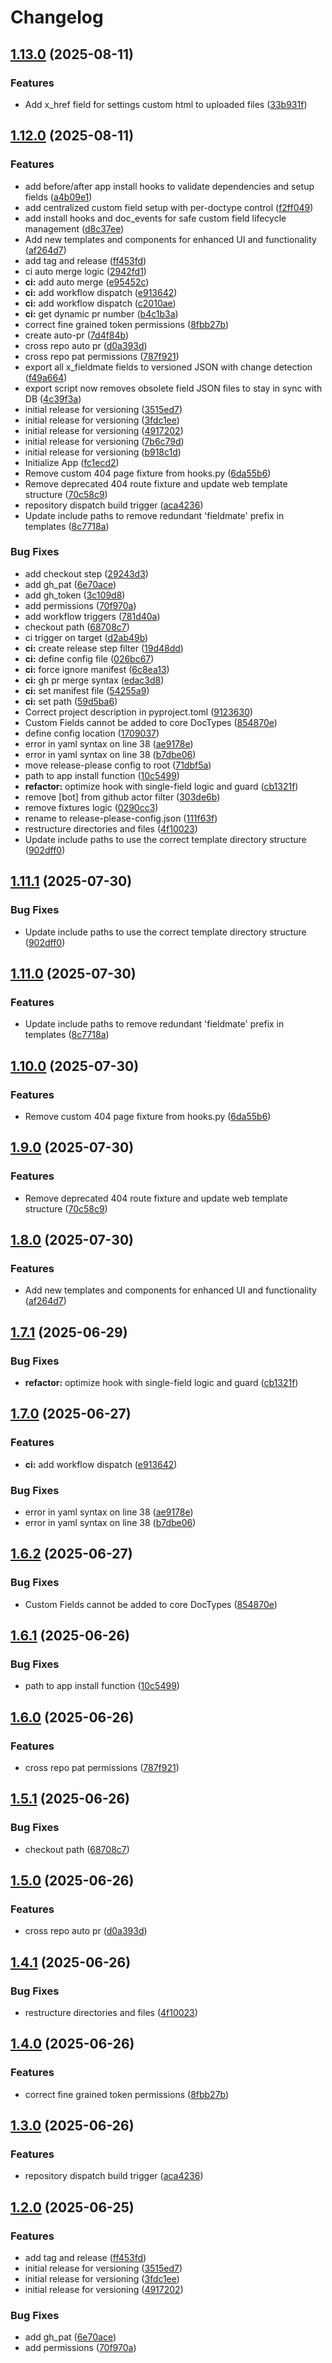 # Changelog

## [1.13.0](https://github.com/digikwal/fieldmate/compare/v1.12.0...v1.13.0) (2025-08-11)


### Features

* Add x_href field for settings custom html to uploaded files ([33b931f](https://github.com/digikwal/fieldmate/commit/33b931f8b27ff03778d46d0b4b834e40562d5b9f))

## [1.12.0](https://github.com/digikwal/fieldmate/compare/v1.11.1...v1.12.0) (2025-08-11)


### Features

* add before/after app install hooks to validate dependencies and setup fields ([a4b09e1](https://github.com/digikwal/fieldmate/commit/a4b09e133321871046dd785c741b07f9d01072a9))
* add centralized custom field setup with per-doctype control ([f2ff049](https://github.com/digikwal/fieldmate/commit/f2ff04986d9309127bf9c182bed32bd646e8185e))
* add install hooks and doc_events for safe custom field lifecycle management ([d8c37ee](https://github.com/digikwal/fieldmate/commit/d8c37eede0a3f496441bac4fe537f9dde6c045f5))
* Add new templates and components for enhanced UI and functionality ([af264d7](https://github.com/digikwal/fieldmate/commit/af264d721e4dfb0e5b901041780ab4e2f5cb8564))
* add tag and release ([ff453fd](https://github.com/digikwal/fieldmate/commit/ff453fd0d8f2f6585278d094609e1a41d6e50075))
* ci auto merge logic ([2942fd1](https://github.com/digikwal/fieldmate/commit/2942fd1a88dbf4048e7508351ddfaf31da27cd39))
* **ci:** add auto merge ([e95452c](https://github.com/digikwal/fieldmate/commit/e95452c5afefef1433fc3f17fb464c36d8bd2855))
* **ci:** add workflow dispatch ([e913642](https://github.com/digikwal/fieldmate/commit/e91364226a2fa317549e552e2f590d972a81186a))
* **ci:** add workflow dispatch ([c2010ae](https://github.com/digikwal/fieldmate/commit/c2010aecb7be118cfecadaf4ee0454f1aafef4de))
* **ci:** get dynamic pr number ([b4c1b3a](https://github.com/digikwal/fieldmate/commit/b4c1b3a6f8281d70f45530f51c442bee34d37ce0))
* correct fine grained token permissions ([8fbb27b](https://github.com/digikwal/fieldmate/commit/8fbb27b028a20c33fd4ae6dc1679604e27d8aa17))
* create auto-pr ([7d4f84b](https://github.com/digikwal/fieldmate/commit/7d4f84b3ccc16830a490d05ba1bdc5decc33370a))
* cross repo auto pr ([d0a393d](https://github.com/digikwal/fieldmate/commit/d0a393d416e3a339103815dca72234f0fda51ad5))
* cross repo pat permissions ([787f921](https://github.com/digikwal/fieldmate/commit/787f9217033683cbff5249022b73f2aac8d0bcb3))
* export all x_fieldmate fields to versioned JSON with change detection ([f49a664](https://github.com/digikwal/fieldmate/commit/f49a664997ee159c0422c7ed5a55b604f80f8223))
* export script now removes obsolete field JSON files to stay in sync with DB ([4c39f3a](https://github.com/digikwal/fieldmate/commit/4c39f3a548df4cdce693b92386e810b580e73338))
* initial release for versioning ([3515ed7](https://github.com/digikwal/fieldmate/commit/3515ed78456f26ef559e7397c0b2a53c42a4fd40))
* initial release for versioning ([3fdc1ee](https://github.com/digikwal/fieldmate/commit/3fdc1ee0d6dc5d61e8730749ca0700f40d3f5778))
* initial release for versioning ([4917202](https://github.com/digikwal/fieldmate/commit/4917202fd1d9c0c1c22259c87b5119682784fd8b))
* initial release for versioning ([7b6c79d](https://github.com/digikwal/fieldmate/commit/7b6c79d14a3d80f2ff502a76454f6325fe27b2c5))
* initial release for versioning ([b918c1d](https://github.com/digikwal/fieldmate/commit/b918c1dcb468dea89cb99564715edfd3badf59b0))
* Initialize App ([fc1ecd2](https://github.com/digikwal/fieldmate/commit/fc1ecd262257cbd5c1690cdb664e12508a87191a))
* Remove custom 404 page fixture from hooks.py ([6da55b6](https://github.com/digikwal/fieldmate/commit/6da55b61f5812e486878153358c347e0702da006))
* Remove deprecated 404 route fixture and update web template structure ([70c58c9](https://github.com/digikwal/fieldmate/commit/70c58c9d9012130a5ae721d0ee9449a47ce673b9))
* repository dispatch build trigger ([aca4236](https://github.com/digikwal/fieldmate/commit/aca423642670160eef6ca86a847e0b6dc4acb00f))
* Update include paths to remove redundant 'fieldmate' prefix in templates ([8c7718a](https://github.com/digikwal/fieldmate/commit/8c7718aea10204970683ff20aa64f1ec45f076d5))


### Bug Fixes

* add checkout step ([29243d3](https://github.com/digikwal/fieldmate/commit/29243d30866bb8665d0ab55406fbedcbcf1af553))
* add gh_pat ([6e70ace](https://github.com/digikwal/fieldmate/commit/6e70acebdf9d489869fdeeb595dcc174235f0a74))
* add gh_token ([3c109d8](https://github.com/digikwal/fieldmate/commit/3c109d830b35972e40efc646abdfa04ecdada855))
* add permissions ([70f970a](https://github.com/digikwal/fieldmate/commit/70f970a3541aa9770b0c71c7b341c801763dac94))
* add workflow triggers ([781d40a](https://github.com/digikwal/fieldmate/commit/781d40a3044155384231a8d0c2bc5ee30f37cf76))
* checkout path ([68708c7](https://github.com/digikwal/fieldmate/commit/68708c7672c38b58d75db39918abcd2dbe2a64f4))
* ci trigger on target ([d2ab49b](https://github.com/digikwal/fieldmate/commit/d2ab49bd35597ff2118e61afe1de2d13047b3891))
* **ci:** create release step filter ([19d48dd](https://github.com/digikwal/fieldmate/commit/19d48dd4d3b3d3676ed2bcbee321aa21b24a73d2))
* **ci:** define config file ([026bc67](https://github.com/digikwal/fieldmate/commit/026bc67fa0bbffcadff47340d53bdaec8cad00d3))
* **ci:** force ignore manifest ([6c8ea13](https://github.com/digikwal/fieldmate/commit/6c8ea132bd04da2ea71d1c848c4c06d1323693be))
* **ci:** gh pr merge syntax ([edac3d8](https://github.com/digikwal/fieldmate/commit/edac3d8ea29355f47bee955ddc05c00f16c142fe))
* **ci:** set manifest file ([54255a9](https://github.com/digikwal/fieldmate/commit/54255a941978fed029500d0437533a63003e8cfe))
* **ci:** set path ([59d5ba6](https://github.com/digikwal/fieldmate/commit/59d5ba6213dd69ebf48f26c138ae52d3d16b11de))
* Correct project description in pyproject.toml ([9123630](https://github.com/digikwal/fieldmate/commit/91236301e592e553f2ef12b39e41fdecdd717f36))
* Custom Fields cannot be added to core DocTypes ([854870e](https://github.com/digikwal/fieldmate/commit/854870e1f390c802608b9bca3d445ef034ea17a1))
* define config location ([1709037](https://github.com/digikwal/fieldmate/commit/1709037568d507c78601edb0e150330fc606afd8))
* error in yaml syntax on line 38 ([ae9178e](https://github.com/digikwal/fieldmate/commit/ae9178e1deb689135dd7d206ef97b7d6123bdca6))
* error in yaml syntax on line 38 ([b7dbe06](https://github.com/digikwal/fieldmate/commit/b7dbe06ac001acb60e9f220e00bfd2645f445f9a))
* move release-please config to root ([71dbf5a](https://github.com/digikwal/fieldmate/commit/71dbf5a24c7b0c153af9290da80e3910943c3e1c))
* path to app install function ([10c5499](https://github.com/digikwal/fieldmate/commit/10c5499218f75bfce315bc0f162ceeeac5efe423))
* **refactor:** optimize hook with single-field logic and guard ([cb1321f](https://github.com/digikwal/fieldmate/commit/cb1321fb2fa20441b79d4038cf27085b2ad3abe0))
* remove [bot] from github actor filter ([303de6b](https://github.com/digikwal/fieldmate/commit/303de6bc3483adb2f4cf4204751fa64b4876410c))
* remove fixtures logic ([0290cc3](https://github.com/digikwal/fieldmate/commit/0290cc3165daa243ed4a2e745830ef324da4ea00))
* rename to release-please-config.json ([111f63f](https://github.com/digikwal/fieldmate/commit/111f63f8fc3c8a61f3b6b5e4fb7b1515046abcc0))
* restructure directories and files ([4f10023](https://github.com/digikwal/fieldmate/commit/4f10023cfbbd9de3fc519a20ad51040ee86d2eb6))
* Update include paths to use the correct template directory structure ([902dff0](https://github.com/digikwal/fieldmate/commit/902dff032abfb3fd87f2f708aac37d1671fd9c2d))

## [1.11.1](https://github.com/digikwal/fieldmate/compare/v1.11.0...v1.11.1) (2025-07-30)


### Bug Fixes

* Update include paths to use the correct template directory structure ([902dff0](https://github.com/digikwal/fieldmate/commit/902dff032abfb3fd87f2f708aac37d1671fd9c2d))

## [1.11.0](https://github.com/digikwal/fieldmate/compare/v1.10.0...v1.11.0) (2025-07-30)


### Features

* Update include paths to remove redundant 'fieldmate' prefix in templates ([8c7718a](https://github.com/digikwal/fieldmate/commit/8c7718aea10204970683ff20aa64f1ec45f076d5))

## [1.10.0](https://github.com/digikwal/fieldmate/compare/v1.9.0...v1.10.0) (2025-07-30)


### Features

* Remove custom 404 page fixture from hooks.py ([6da55b6](https://github.com/digikwal/fieldmate/commit/6da55b61f5812e486878153358c347e0702da006))

## [1.9.0](https://github.com/digikwal/fieldmate/compare/v1.8.0...v1.9.0) (2025-07-30)


### Features

* Remove deprecated 404 route fixture and update web template structure ([70c58c9](https://github.com/digikwal/fieldmate/commit/70c58c9d9012130a5ae721d0ee9449a47ce673b9))

## [1.8.0](https://github.com/digikwal/fieldmate/compare/v1.7.1...v1.8.0) (2025-07-30)


### Features

* Add new templates and components for enhanced UI and functionality ([af264d7](https://github.com/digikwal/fieldmate/commit/af264d721e4dfb0e5b901041780ab4e2f5cb8564))

## [1.7.1](https://github.com/digikwal/fieldmate/compare/v1.7.0...v1.7.1) (2025-06-29)


### Bug Fixes

* **refactor:** optimize hook with single-field logic and guard ([cb1321f](https://github.com/digikwal/fieldmate/commit/cb1321fb2fa20441b79d4038cf27085b2ad3abe0))

## [1.7.0](https://github.com/digikwal/fieldmate/compare/v1.6.2...v1.7.0) (2025-06-27)


### Features

* **ci:** add workflow dispatch ([e913642](https://github.com/digikwal/fieldmate/commit/e91364226a2fa317549e552e2f590d972a81186a))


### Bug Fixes

* error in yaml syntax on line 38 ([ae9178e](https://github.com/digikwal/fieldmate/commit/ae9178e1deb689135dd7d206ef97b7d6123bdca6))
* error in yaml syntax on line 38 ([b7dbe06](https://github.com/digikwal/fieldmate/commit/b7dbe06ac001acb60e9f220e00bfd2645f445f9a))

## [1.6.2](https://github.com/digikwal/fieldmate/compare/v1.6.1...v1.6.2) (2025-06-27)


### Bug Fixes

* Custom Fields cannot be added to core DocTypes ([854870e](https://github.com/digikwal/fieldmate/commit/854870e1f390c802608b9bca3d445ef034ea17a1))

## [1.6.1](https://github.com/digikwal/fieldmate/compare/v1.6.0...v1.6.1) (2025-06-26)


### Bug Fixes

* path to app install function ([10c5499](https://github.com/digikwal/fieldmate/commit/10c5499218f75bfce315bc0f162ceeeac5efe423))

## [1.6.0](https://github.com/digikwal/fieldmate/compare/v1.5.1...v1.6.0) (2025-06-26)


### Features

* cross repo pat permissions ([787f921](https://github.com/digikwal/fieldmate/commit/787f9217033683cbff5249022b73f2aac8d0bcb3))

## [1.5.1](https://github.com/digikwal/fieldmate/compare/v1.5.0...v1.5.1) (2025-06-26)


### Bug Fixes

* checkout path ([68708c7](https://github.com/digikwal/fieldmate/commit/68708c7672c38b58d75db39918abcd2dbe2a64f4))

## [1.5.0](https://github.com/digikwal/fieldmate/compare/v1.4.1...v1.5.0) (2025-06-26)


### Features

* cross repo auto pr ([d0a393d](https://github.com/digikwal/fieldmate/commit/d0a393d416e3a339103815dca72234f0fda51ad5))

## [1.4.1](https://github.com/digikwal/fieldmate/compare/v1.4.0...v1.4.1) (2025-06-26)


### Bug Fixes

* restructure directories and files ([4f10023](https://github.com/digikwal/fieldmate/commit/4f10023cfbbd9de3fc519a20ad51040ee86d2eb6))

## [1.4.0](https://github.com/digikwal/fieldmate/compare/v1.3.0...v1.4.0) (2025-06-26)


### Features

* correct fine grained token permissions ([8fbb27b](https://github.com/digikwal/fieldmate/commit/8fbb27b028a20c33fd4ae6dc1679604e27d8aa17))

## [1.3.0](https://github.com/digikwal/fieldmate/compare/v1.2.0...v1.3.0) (2025-06-26)


### Features

* repository dispatch build trigger ([aca4236](https://github.com/digikwal/fieldmate/commit/aca423642670160eef6ca86a847e0b6dc4acb00f))

## [1.2.0](https://github.com/digikwal/fieldmate/compare/v1.1.0...v1.2.0) (2025-06-25)


### Features

* add tag and release ([ff453fd](https://github.com/digikwal/fieldmate/commit/ff453fd0d8f2f6585278d094609e1a41d6e50075))
* initial release for versioning ([3515ed7](https://github.com/digikwal/fieldmate/commit/3515ed78456f26ef559e7397c0b2a53c42a4fd40))
* initial release for versioning ([3fdc1ee](https://github.com/digikwal/fieldmate/commit/3fdc1ee0d6dc5d61e8730749ca0700f40d3f5778))
* initial release for versioning ([4917202](https://github.com/digikwal/fieldmate/commit/4917202fd1d9c0c1c22259c87b5119682784fd8b))


### Bug Fixes

* add gh_pat ([6e70ace](https://github.com/digikwal/fieldmate/commit/6e70acebdf9d489869fdeeb595dcc174235f0a74))
* add permissions ([70f970a](https://github.com/digikwal/fieldmate/commit/70f970a3541aa9770b0c71c7b341c801763dac94))
